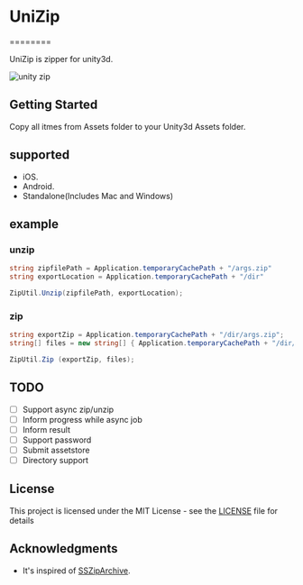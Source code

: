 # UniZip
========

UniZip is zipper for unity3d.

![unity zip](https://github.com/rumaniel/UnityZip/blob/master/logo.jpg)

## Getting Started

Copy all itmes from Assets folder to your Unity3d Assets folder.

## supported

-  iOS.
-  Android.
-  Standalone(Includes Mac and Windows)

## example

### unzip

```C#
string zipfilePath = Application.temporaryCachePath + "/args.zip"
string exportLocation = Application.temporaryCachePath + "/dir"

ZipUtil.Unzip(zipfilePath, exportLocation);
```

### zip

```C#
string exportZip = Application.temporaryCachePath + "/dir/args.zip";
string[] files = new string[] { Application.temporaryCachePath + "/dir/args.txt" }

ZipUtil.Zip (exportZip, files);
```
## TODO

- [ ] Support async zip/unzip
- [ ] Inform progress while async job
- [ ] Inform result
- [ ] Support password
- [ ] Submit assetstore
- [ ] Directory support

## License

This project is licensed under the MIT License - see the [LICENSE](LICENSE) file for details

## Acknowledgments

* It's inspired of [SSZipArchive](https://github.com/ZipArchive/ZipArchive).


